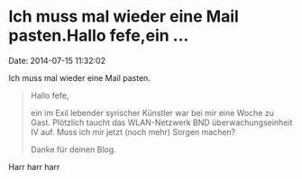 Ich muss mal wieder eine Mail pasten.Hallo fefe,ein \...
========================================================

Date: 2014-07-15 11:32:02

Ich muss mal wieder eine Mail pasten.

> Hallo fefe,
>
> ein im Exil lebender syrischer Künstler war bei mir eine Woche zu
> Gast. Plötzlich taucht das WLAN-Netzwerk BND überwachungseinheit IV
> auf. Muss ich mir jetzt (noch mehr) Sorgen machen?
>
> Danke für deinen Blog.

Harr harr harr
